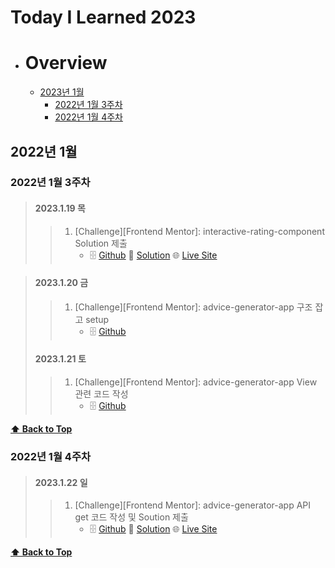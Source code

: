 # Today I Learned 2023

- # Overview
  - [2023년 1월](#2023년-1월)
    - [2022년 1월 3주차](#2022년-1월-3주차)
    - [2022년 1월 4주차](#2022년-1월-4주차)
 
## 2022년 1월

### 2022년 1월 3주차

> #### 2023.1.19 목
>
> > 1. [Challenge][Frontend Mentor]: interactive-rating-component Solution 제출 
> >     - 🗄️ [Github](https://github.com/PhilosopherProgrammer/interactive-rating-component) 🔮 [Solution](https://www.frontendmentor.io/solutions/interactive-rating-component-FhgSymMR15) 🌐 [Live Site](https://philosopherprogrammer.github.io/interactive-rating-component/) 

>
> #### 2023.1.20 금
>
> > 1. [Challenge][Frontend Mentor]: advice-generator-app 구조 잡고 setup 
> >     - 🗄️ [Github](https://github.com/PhilosopherProgrammer/advice-generator-app)
>
> #### 2023.1.21 토
>
> > 1. [Challenge][Frontend Mentor]: advice-generator-app View 관련 코드 작성 
> >     - 🗄️ [Github](https://github.com/PhilosopherProgrammer/advice-generator-app)
>


**[⬆ Back to Top](#overview)**

### 2022년 1월 4주차

> #### 2023.1.22 일
>
> > 1. [Challenge][Frontend Mentor]: advice-generator-app API get 코드 작성 및 Soution 제출 
> >     - 🗄️ [Github](https://github.com/PhilosopherProgrammer/advice-generator-app) 🔮 [Solution](https://www.frontendmentor.io/solutions/advice-generator-app-Y8qRN81VYG) 🌐 [Live Site](https://philosopherprogrammer.github.io/advice-generator-app/)
>

**[⬆ Back to Top](#overview)**
